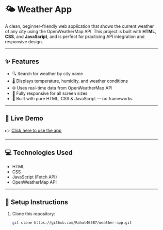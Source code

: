 # 🌤️ Weather App

A clean, beginner-friendly web application that shows the current weather of any city using the OpenWeatherMap API. This project is built with **HTML**, **CSS**, and **JavaScript**, and is perfect for practicing API integration and responsive design.

---

## ✨ Features

- 🔍 Search for weather by city name  
- 🌡️ Displays temperature, humidity, and weather conditions  
- 🌐 Uses real-time data from OpenWeatherMap API  
- 📱 Fully responsive for all screen sizes  
- 💾 Built with pure HTML, CSS & JavaScript — no frameworks

---

## 🚀 Live Demo

👉 [Click here to use the app](https://rahul46587.github.io/weather-app/)

---

## 💻 Technologies Used

- HTML  
- CSS  
- JavaScript (Fetch API)  
- OpenWeatherMap API

---

## 🔧 Setup Instructions

1. Clone this repository:
   ```bash
   git clone https://github.com/Rahul46587/weather-app.git
